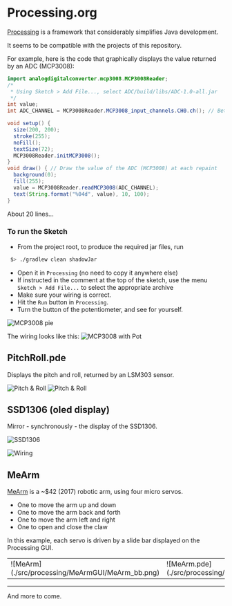 # Processing.org

[Processing](http://processing.org) is a framework that considerably simplifies Java development.

It seems to be compatible with the projects of this repository.

For example, here is the code that graphically displays the value returned by an ADC (MCP3008):
```java
import analogdigitalconverter.mcp3008.MCP3008Reader;
/*
 * Using Sketch > Add File..., select ADC/build/libs/ADC-1.0-all.jar
 */
int value;
int ADC_CHANNEL = MCP3008Reader.MCP3008_input_channels.CH0.ch(); // Between 0 and 7, 8 channels on the MCP3008

void setup() {
  size(200, 200);
  stroke(255);
  noFill();
  textSize(72);  
  MCP3008Reader.initMCP3008();
}
void draw() { // Draw the value of the ADC (MCP3008) at each repaint
  background(0);
  fill(255);
  value = MCP3008Reader.readMCP3008(ADC_CHANNEL);
  text(String.format("%04d", value), 10, 100);
}
```
About 20 lines...

### To run the Sketch
- From the project root, to produce the required jar files, run
```bash
 $> ./gradlew clean shadowJar
```
- Open it in `Processing` (no need to copy it anywhere else)
- If instructed in the comment at the top of the sketch, use the menu `Sketch > Add File...` to select the appropriate archive
- Make sure your wiring is correct.
- Hit the `Run` button in `Processing`.
- Turn the button of the potentiometer, and see for yourself.

![MCP3008 pie](./mcp3008.png)

The wiring looks like this:
![MCP3008 with Pot](../ADC/RPi-MCP3008-Pot_bb.png)

## PitchRoll.pde

Displays the pitch and roll, returned by an LSM303 sensor.

![Pitch & Roll](./pitch.roll.01.png) ![Pitch & Roll](./pitch.roll.02.png)

## SSD1306 (oled display)

Mirror - synchronously - the display of the SSD1306.

![SSD1306](./ssd1306.emulation.png)

![Wiring](./src/processing/LCD/SSD1306_bb.png)

## MeArm
[MeArm](https://shop.mime.co.uk/) is a ~$42 (2017) robotic arm, using four micro servos.
- One to move the arm up and down
- One to move the arm back and forth
- One to move the arm left and right
- One to open and close the claw

In this example, each servo is driven by a slide bar displayed on the Processing GUI.
<table>
  <tr>
    <td>
      ![MeArm](./src/processing/MeArmGUI/MeArm_bb.png)
    </td>
    <td>
      ![MeArm.pde](./src/processing/MeArmGUI/MeArmGUIpde.png)
    </td>
  </tr>
</table>

----------------------------------------------

And more to come.
